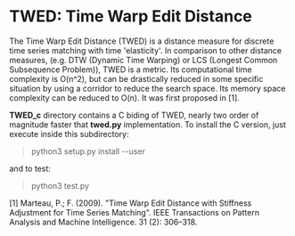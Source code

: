 # TWED: Time Warp Edit Distance

The Time Warp Edit Distance (TWED) is a distance measure for discrete time series matching with time 'elasticity'. In comparison to other distance measures, (e.g. DTW (Dynamic Time Warping) or LCS (Longest Common Subsequence Problem)), TWED is a metric. Its computational time complexity is O(n^2), but can be drastically reduced in some specific situation by using a corridor to reduce the search space. Its memory space complexity can be reduced to O(n). It was first proposed in [1].

**TWED_c** directory contains a C biding of TWED, nearly two order of magnitude faster that **twed.py** implementation.
To install the C version, just execute inside this subdirectory:
> python3 setup.py install --user

and to test:
> python3 test.py

[1] Marteau, P.; F. (2009). "Time Warp Edit Distance with Stiffness Adjustment for Time Series Matching". IEEE Transactions on Pattern Analysis and Machine Intelligence. 31 (2): 306–318.
